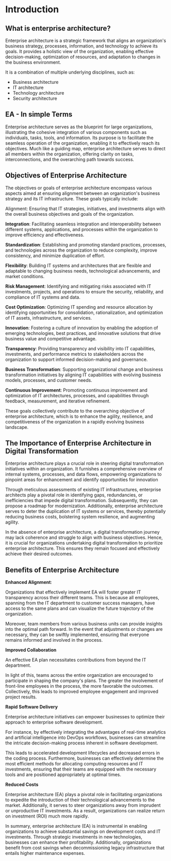 # Introduction

## What is enterprise architecture? ##


Enterprise architecture is a strategic framework that aligns an organization's business strategy, processes, information, and technology to achieve its goals. It provides a holistic view of the organization, enabling effective decision-making, optimization of resources, and adaptation to changes in the business environment.

It is a combination of multiple underlying disciplines, such as:

* Business architecture
* IT architecture
* Technology architecture
* Security architecture

## EA - In simple Terms ##

Enterprise architecture serves as the blueprint for large organizations, illustrating the cohesive integration of various components such as individuals, tasks, tools, and information. Its purpose is to facilitate the seamless operation of the organization, enabling it to effectively reach its objectives. Much like a guiding map, enterprise architecture serves to direct all members within the organization, offering clarity on tasks, interconnections, and the overarching path towards success.

## Objectives of Enterprise Architecture ##

The objectives or goals of enterprise architecture encompass various aspects aimed at ensuring alignment between an organization's business strategy and its IT infrastructure. These goals typically include:

Alignment: Ensuring that IT strategies, initiatives, and investments align with the overall business objectives and goals of the organization.

**Integration**: Facilitating seamless integration and interoperability between different systems, applications, and processes within the organization to improve efficiency and effectiveness.

**Standardization**: Establishing and promoting standard practices, processes, and technologies across the organization to reduce complexity, improve consistency, and minimize duplication of effort.

**Flexibility**: Building IT systems and architectures that are flexible and adaptable to changing business needs, technological advancements, and market conditions.

**Risk Management**: Identifying and mitigating risks associated with IT investments, projects, and operations to ensure the security, reliability, and compliance of IT systems and data.

**Cost Optimization**: Optimizing IT spending and resource allocation by identifying opportunities for consolidation, rationalization, and optimization of IT assets, infrastructure, and services.

**Innovation**: Fostering a culture of innovation by enabling the adoption of emerging technologies, best practices, and innovative solutions that drive business value and competitive advantage.

**Transparency**: Providing transparency and visibility into IT capabilities, investments, and performance metrics to stakeholders across the organization to support informed decision-making and governance.

**Business Transformation**: Supporting organizational change and business transformation initiatives by aligning IT capabilities with evolving business models, processes, and customer needs.

**Continuous Improvement**: Promoting continuous improvement and optimization of IT architectures, processes, and capabilities through feedback, measurement, and iterative refinement.

These goals collectively contribute to the overarching objective of enterprise architecture, which is to enhance the agility, resilience, and competitiveness of the organization in a rapidly evolving business landscape.

## The Importance of Enterprise Architecture in Digital Transformation ##

Enterprise architecture plays a crucial role in steering digital transformation initiatives within an organization. It furnishes a comprehensive overview of internal systems, processes, and data flows, empowering organizations to pinpoint areas for enhancement and identify opportunities for innovation

Through meticulous assessments of existing IT infrastructures, enterprise architects play a pivotal role in identifying gaps, redundancies, or inefficiencies that impede digital transformation. Subsequently, they can propose a roadmap for modernization. Additionally, enterprise architecture serves to deter the duplication of IT systems or services, thereby potentially reducing business costs, bolstering system resilience, and augmenting agility.

In the absence of enterprise architecture, a digital transformation journey may lack coherence and struggle to align with business objectives. Hence, it is crucial for organizations undertaking digital transformation to prioritize enterprise architecture. This ensures they remain focused and effectively achieve their desired outcomes.

## Benefits of Enterprise Architecture ##

**Enhanced Alignment**:

Organizations that effectively implement EA will foster greater IT transparency across their different teams. This is because all employees, spanning from the IT department to customer success managers, have access to the same plans and can visualize the future trajectory of the organization.

Moreover, team members from various business units can provide insights into the optimal path forward. In the event that adjustments or changes are necessary, they can be swiftly implemented, ensuring that everyone remains informed and involved in the process.

**Improved Collaboration**

An effective EA plan necessitates contributions from beyond the IT department.

In light of this, teams across the entire organization are encouraged to participate in shaping the company's plans. The greater the involvement of front-line employees in the process, the more favorable the outcomes. Collectively, this leads to improved employee engagement and improved project results.

**Rapid Software Delivery**

Enterprise architecture initiatives can empower businesses to optimize their approach to enterprise software development.

For instance, by effectively integrating the advantages of real-time analytics and artificial intelligence into DevOps workflows, businesses can streamline the intricate decision-making process inherent in software development.

This leads to accelerated development lifecycles and decreased errors in the coding process. Furthermore, businesses can effectively determine the most efficient methods for allocating computing resources and IT investments, ensuring that their teams are equipped with the necessary tools and are positioned appropriately at optimal times.

**Reduced Costs**

Enterprise architecture (EA) plays a pivotal role in facilitating organizations to expedite the introduction of their technological advancements to the market. Additionally, it serves to steer organizations away from imprudent or unproductive IT investments. As a result, organizations can realize return on investment (ROI) much more rapidly.

In summary, enterprise architecture (EA) is instrumental in enabling organizations to achieve substantial savings on development costs and IT investments. Through strategic investments in new technologies, businesses can enhance their profitability. Additionally, organizations benefit from cost savings when decommissioning legacy infrastructure that entails higher maintenance expenses.
